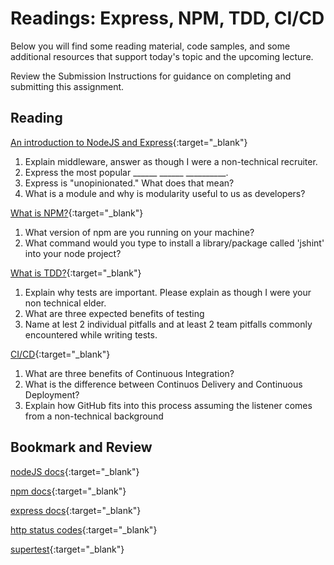 # Readings: Express, NPM, TDD, CI/CD

Below you will find some reading material, code samples, and some additional resources that support today's topic and the upcoming lecture.

Review the Submission Instructions for guidance on completing and submitting this assignment.

## Reading

[An introduction to NodeJS and Express](https://developer.mozilla.org/en-US/docs/Learn/Server-side/Express_Nodejs/Introduction){:target="_blank"}

1. Explain middleware, answer as though I were a non-technical recruiter.
1. Express the most popular ______ ______ __________.  
1. Express is "unopinionated."  What does that mean?
1. What is a module and why is modularity useful to us as developers?

[What is NPM?](https://docs.npmjs.com/getting-started/what-is-npm){:target="_blank"}

1. What version of npm are you running on your machine?
1. What command would you type to install a library/package called 'jshint' into your node project?

[What is TDD?](https://www.agilealliance.org/glossary/tdd/){:target="_blank"}

1. Explain why tests are important.  Please explain as though I were your non technical elder. 
1. What are three expected benefits of testing
1. Name at lest 2 individual pitfalls and at least 2 team pitfalls commonly encountered while writing tests.

[CI/CD](https://www.youtube.com/watch?v=xSv_m3KhUO8){:target="_blank"}

1. What are three benefits of Continuous Integration?
1. What is the difference between Continuos Delivery and Continuous Deployment?
1. Explain how GitHub fits into this process assuming the listener comes from a non-technical background

## Bookmark and Review

[nodeJS docs](https://nodejs.org/en/docs/){:target="_blank"}

[npm docs](https://docs.npmjs.com){:target="_blank"}

[express docs](https://expressjs.com/en/4x/api.html){:target="_blank"}

[http status codes](https://www.restapitutorial.com/httpstatuscodes.html){:target="_blank"}

[supertest](https://github.com/visionmedia/supertest){:target="_blank"}
